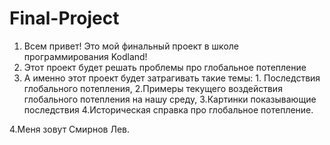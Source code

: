 # Final-Project
1. Всем привет! Это мой финальный проект в школе программирования Kodland!
2. Этот проект будет решать проблемы про глобальное потепление
3. А именно этот проект будет затрагивать такие темы: 1. Последствия глобального потепления, 2.Примеры текущего воздействия глобального потепления на нашу среду, 3.Картинки показывающие последствия 4.Историческая справка
про глобальное потепление.

4.Меня зовут Смирнов Лев.
